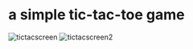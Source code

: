# a simple tic-tac-toe game

![tictacscreen](https://user-images.githubusercontent.com/114179100/223059454-12eca890-bec4-44aa-9398-45c209f04328.png)
![tictacscreen2](https://user-images.githubusercontent.com/114179100/223059503-88416e91-995e-46eb-a257-e0e42428b589.png)
